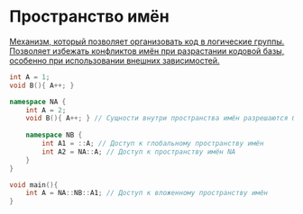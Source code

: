 # Пространство имён

<a href="https://www.angelcode.com/angelscript/sdk/docs/manual/doc_global_namespace.html"/>

Механизм, который позволяет организовать код в логические группы. Позволяет избежать конфликтов имён при разрастании
кодовой базы, особенно при использовании внешних зависимостей.

```C++
int A = 1;
void B(){ A++; }

namespace NA {
    int A = 2;
    void B(){ A++; } // Сущности внутри пространства имён разрешаются без дополнительного синтаксиса
    
    namespace NB {
        int A1 = ::A; // Доступ к глобальному пространству имён
        int A2 = NA::A; // Доступ к пространству имён NA 
    }
}

void main(){
    int A = NA::NB::A1; // Доступ к вложенному пространству имён
}
```
